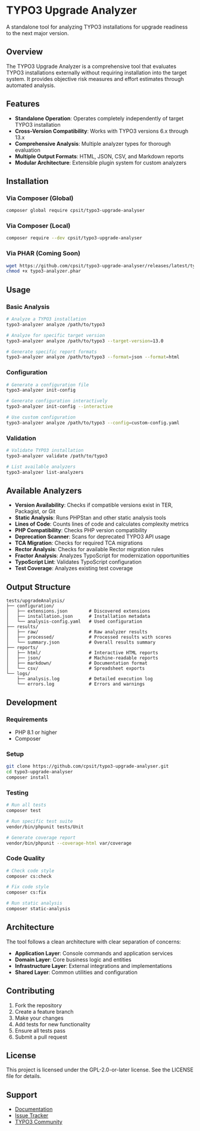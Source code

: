 # TYPO3 Upgrade Analyzer

A standalone tool for analyzing TYPO3 installations for upgrade readiness to the next major version.

## Overview

The TYPO3 Upgrade Analyzer is a comprehensive tool that evaluates TYPO3 installations externally without requiring installation into the target system. It provides objective risk measures and effort estimates through automated analysis.

## Features

- **Standalone Operation**: Operates completely independently of target TYPO3 installation
- **Cross-Version Compatibility**: Works with TYPO3 versions 6.x through 13.x
- **Comprehensive Analysis**: Multiple analyzer types for thorough evaluation
- **Multiple Output Formats**: HTML, JSON, CSV, and Markdown reports
- **Modular Architecture**: Extensible plugin system for custom analyzers

## Installation

### Via Composer (Global)

```bash
composer global require cpsit/typo3-upgrade-analyser
```

### Via Composer (Local)

```bash
composer require --dev cpsit/typo3-upgrade-analyser
```

### Via PHAR (Coming Soon)

```bash
wget https://github.com/cpsit/typo3-upgrade-analyser/releases/latest/typo3-analyzer.phar
chmod +x typo3-analyzer.phar
```

## Usage

### Basic Analysis

```bash
# Analyze a TYPO3 installation
typo3-analyzer analyze /path/to/typo3

# Analyze for specific target version
typo3-analyzer analyze /path/to/typo3 --target-version=13.0

# Generate specific report formats
typo3-analyzer analyze /path/to/typo3 --format=json --format=html
```

### Configuration

```bash
# Generate a configuration file
typo3-analyzer init-config

# Generate configuration interactively
typo3-analyzer init-config --interactive

# Use custom configuration
typo3-analyzer analyze /path/to/typo3 --config=custom-config.yaml
```

### Validation

```bash
# Validate TYPO3 installation
typo3-analyzer validate /path/to/typo3

# List available analyzers
typo3-analyzer list-analyzers
```

## Available Analyzers

- **Version Availability**: Checks if compatible versions exist in TER, Packagist, or Git
- **Static Analysis**: Runs PHPStan and other static analysis tools
- **Lines of Code**: Counts lines of code and calculates complexity metrics
- **PHP Compatibility**: Checks PHP version compatibility
- **Deprecation Scanner**: Scans for deprecated TYPO3 API usage
- **TCA Migration**: Checks for required TCA migrations
- **Rector Analysis**: Checks for available Rector migration rules
- **Fractor Analysis**: Analyzes TypoScript for modernization opportunities
- **TypoScript Lint**: Validates TypoScript configuration
- **Test Coverage**: Analyzes existing test coverage

## Output Structure

```
tests/upgradeAnalysis/
├── configuration/
│   ├── extensions.json        # Discovered extensions
│   ├── installation.json      # Installation metadata
│   └── analysis-config.yaml   # Used configuration
├── results/
│   ├── raw/                   # Raw analyzer results
│   ├── processed/             # Processed results with scores
│   └── summary.json           # Overall results summary
├── reports/
│   ├── html/                  # Interactive HTML reports
│   ├── json/                  # Machine-readable reports
│   ├── markdown/              # Documentation format
│   └── csv/                   # Spreadsheet exports
└── logs/
    ├── analysis.log           # Detailed execution log
    └── errors.log             # Errors and warnings
```

## Development

### Requirements

- PHP 8.1 or higher
- Composer

### Setup

```bash
git clone https://github.com/cpsit/typo3-upgrade-analyser.git
cd typo3-upgrade-analyser
composer install
```

### Testing

```bash
# Run all tests
composer test

# Run specific test suite
vendor/bin/phpunit tests/Unit

# Generate coverage report
vendor/bin/phpunit --coverage-html var/coverage
```

### Code Quality

```bash
# Check code style
composer cs:check

# Fix code style
composer cs:fix

# Run static analysis
composer static-analysis
```

## Architecture

The tool follows a clean architecture with clear separation of concerns:

- **Application Layer**: Console commands and application services
- **Domain Layer**: Core business logic and entities
- **Infrastructure Layer**: External integrations and implementations
- **Shared Layer**: Common utilities and configuration

## Contributing

1. Fork the repository
2. Create a feature branch
3. Make your changes
4. Add tests for new functionality
5. Ensure all tests pass
6. Submit a pull request

## License

This project is licensed under the GPL-2.0-or-later license. See the LICENSE file for details.

## Support

- [Documentation](https://docs.cpsit.de/typo3-upgrade-analyser/)
- [Issue Tracker](https://github.com/cpsit/typo3-upgrade-analyser/issues)
- [TYPO3 Community](https://typo3.org/community)
